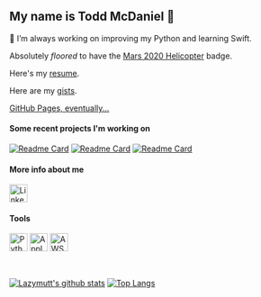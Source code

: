 ## My name is Todd McDaniel 👋

<!--
**lazymutt/lazymutt** is a ✨ _special_ ✨ repository because its `README.md` (this file) appears on your GitHub profile.
-->

🔭 I’m always working on improving my Python and learning Swift.

Absolutely *floored* to have the [Mars 2020 Helicopter](https://github.com/readme/featured/nasa-ingenuity-helicopter) badge.

Here's my [resume](ToddMcDaniel.pdf).

Here are my [gists](https://gist.github.com/lazymutt).

[GitHub Pages, eventually...](https://lazymutt.github.io/)

#### Some recent projects I'm working on

[![Readme Card](https://github-readme-stats.vercel.app/api/pin/?username=lazymutt&repo=toy-blockchain&show_icons=true&theme=gruvbox)](https://github.com/lazymutt/toy-blockchain)
[![Readme Card](https://github-readme-stats.vercel.app/api/pin/?username=lazymutt&repo=Jamf-Pro-API-Sampler&show_icons=true&theme=gruvbox)](https://github.com/lazymutt/Jamf-Pro-API-Sampler)
[![Readme Card](https://github-readme-stats.vercel.app/api/pin/?username=lazymutt&repo=reindeer-flotilla&show_icons=true&theme=gruvbox)](https://github.com/lazymutt/reindeer-flotilla)

#### More info about me
<a href="https://www.linkedin.com/in/todd-mcdaniel-b23356105/"><img alt="LinkedIn" title="LinkedIn" height="32" width="32" src="https://github.com/hussainweb/hussainweb/blob/main/icons/linkedin.png"></a>

#### Tools
<a href="https://www.python.org/"><img alt="Python" title="Python" height="32" width="32" src="https://github.com/hussainweb/hussainweb/blob/main/icons/python.png"></a>
<a href="https://www.apple.com/"><img alt="Apple" title="Apple" height="32" width="32" src="https://github.com/simple-icons/simple-icons/blob/develop/icons/apple.svg"></a>
<a href="https://aws.amazon.com/"><img alt="AWS" title="AWS" height="32" width="32" src="https://raw.githubusercontent.com/Thomas-George-T/Thomas-George-T/master/assets/aws.svg"></a>

<br>  

  

[![Lazymutt's github stats](https://github-readme-stats.vercel.app/api?username=lazymutt&show_icons=true&theme=gruvbox)](https://github.com/anuraghazra/github-readme-stats)
[![Top Langs](https://github-readme-stats.vercel.app/api/top-langs/?username=lazymutt&theme=gruvbox)](https://github.com/anuraghazra/github-readme-stats)
